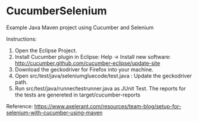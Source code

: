 # CucumberSelenium
Example Java Maven project using Cucumber and Selenium

Instructions:
1. Open the Eclipse Project.
2. Install Cucumber plugin in Eclipse: Help → Install new software:  http://cucumber.github.com/cucumber-eclipse/update-site
3. Download the geckodriver for Firefox into your machine.
4. Open src/test/java/seleniumgluecode/test.java : Update the geckodriver path.
5. Run src/test/java/runner/testrunner.java as JUnit Test.
The reports for the tests are genereted in target/cucumber-reports

Reference:
https://www.axelerant.com/resources/team-blog/setup-for-selenium-with-cucumber-using-maven
